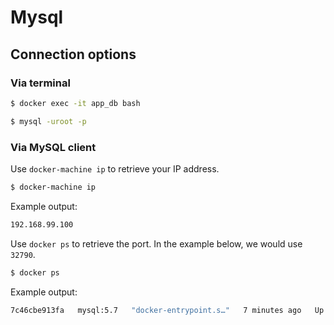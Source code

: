 # Mysql

## Connection options

### Via terminal

```bash
$ docker exec -it app_db bash
```

```bash
$ mysql -uroot -p
```

### Via MySQL client

Use `docker-machine ip` to retrieve your IP address.

```bash
$ docker-machine ip
```

Example output:

```bash
192.168.99.100
```

Use `docker ps` to retrieve the port. In the example below, we would use `32790`.

```bash
$ docker ps
```

Example output:

```bash
7c46cbe913fa   mysql:5.7   "docker-entrypoint.s…"   7 minutes ago   Up 7 minutes   33060/tcp, 0.0.0.0:32790->3306/tcp   app_db
```
